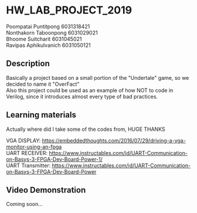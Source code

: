 # HW_LAB_PROJECT_2019

Poompatai  Puntitpong     6031318421 \
Nonthakorn Taboonpong     6031029021 \
Bhoome     Suitcharit     6031045021 \
Ravipas    Aphikulvanich  6031050121

## Description

Basically a project based on a small portion of the "Undertale" game, so we decided to name it "OverFact"\
Also this project could be used as an example of how NOT to code in Verilog, since it introduces almost every type of bad practices.

## Learning materials

Actually where did I take some of the codes from, HUGE THANKS

VGA DISPLAY: https://embeddedthoughts.com/2016/07/29/driving-a-vga-monitor-using-an-fpga \
UART RECEIVER: https://www.instructables.com/id/UART-Communication-on-Basys-3-FPGA-Dev-Board-Power-1/ \
UART Transmitter: https://www.instructables.com/id/UART-Communication-on-Basys-3-FPGA-Dev-Board-Power

## Video Demonstration

Coming soon...
